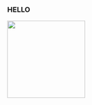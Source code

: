 ### HELLO
<img height="180em" src="https://github-readme-stats.vercel.app/api/top-langs/?username=Erick-hor&layout=compact&langs_count=7&theme=dark"/>
